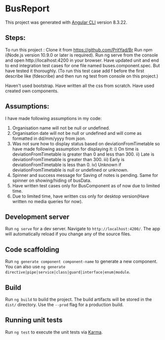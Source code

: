 # BusReport

This project was generated with [Angular CLI](https://github.com/angular/angular-cli) version 8.3.22.

## Steps:
To run this project :
Clone it from https://github.com/PritYad/Br
Run npm i(Node.js version 10.9.0 or later is required).
Run ng serve from the console and open http://localhost:4200 in your browser.
Have updated unit and end to end integration test cases for one file named buses.component.spec. But have tested it thoroughly. (To run this test case add f before the first describe like (fdescribe) and then run ng test from console on this project.)

Haven't used bootstrap. Have written all the css from scratch.
Have used created own components.

## Assumptions:
I have made following assumptions in my code:
1) Organisation name will not be null or undefined.
2) Organisation date will not be null or undefined and will come as formatted in dd/mm/yyyy from json.
3) Was not sure how to display status based on deviationFromTimetable so have made following assumption for displaying it:
    i) On time is deviationFromTimetable is greater than 0 and less than 300.
    ii) Late is deviationFromTimetable is greater than 300.
    iii) Early is deviationFromTimetable is less than 0.
    iv) Unknown if deviationFromTimetable is null or undefined or unknown.
4) Spinner and success message for Saving of notes is pending. Same for spinner on showing/hiding of busData.
5) Have written test cases only for BusComponent as of now due to limited time.
6) Due to limited time, have written css only for desktop version(Have written no media queries for now).

## Development server

Run `ng serve` for a dev server. Navigate to `http://localhost:4200/`. The app will automatically reload if you change any of the source files.

## Code scaffolding

Run `ng generate component component-name` to generate a new component. You can also use `ng generate directive|pipe|service|class|guard|interface|enum|module`.

## Build

Run `ng build` to build the project. The build artifacts will be stored in the `dist/` directory. Use the `--prod` flag for a production build.

## Running unit tests

Run `ng test` to execute the unit tests via [Karma](https://karma-runner.github.io).
